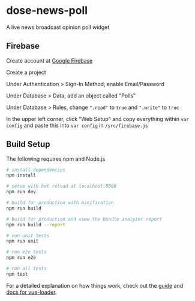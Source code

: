 # dose-news-poll

A live news broadcast opinion poll widget

## Firebase
Create account at [Google Firebase](https://firebase.google.com/)

Create a project

Under Authentication > Sign-In Method, enable Email/Password

Under Database > Data, add an object called "Polls"

Under Database > Rules, change `".read"` to `true` and `".write"` to `true`

In the upper left corner, click "Web Setup" and copy everything within `var config` and paste this into `var config` in `/src/firebase.js`


## Build Setup

The following requires npm and Node.js

``` bash
# install dependencies
npm install

# serve with hot reload at localhost:8080
npm run dev

# build for production with minification
npm run build

# build for production and view the bundle analyzer report
npm run build --report

# run unit tests
npm run unit

# run e2e tests
npm run e2e

# run all tests
npm test
```

For a detailed explanation on how things work, check out the [guide](http://vuejs-templates.github.io/webpack/) and [docs for vue-loader](http://vuejs.github.io/vue-loader).
